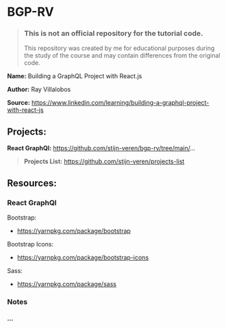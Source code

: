 # BGP-RV

> ### This is not an official repository for the tutorial code.
> This repository was created by me for educational purposes during the study of the course and may contain differences from the original code.

**Name:** Building a GraphQL Project with React.js

**Author:** Ray Villalobos

**Source:** https://www.linkedin.com/learning/building-a-graphql-project-with-react-js

## Projects:

**React GraphQl:** https://github.com/stijn-veren/bgp-rv/tree/main/...

> **Projects List:** https://github.com/stijn-veren/projects-list

## Resources:

### React GraphQl

Bootstrap:

- https://yarnpkg.com/package/bootstrap

Bootstrap Icons:

- https://yarnpkg.com/package/bootstrap-icons

Sass:

- https://yarnpkg.com/package/sass

### Notes

#### ...

